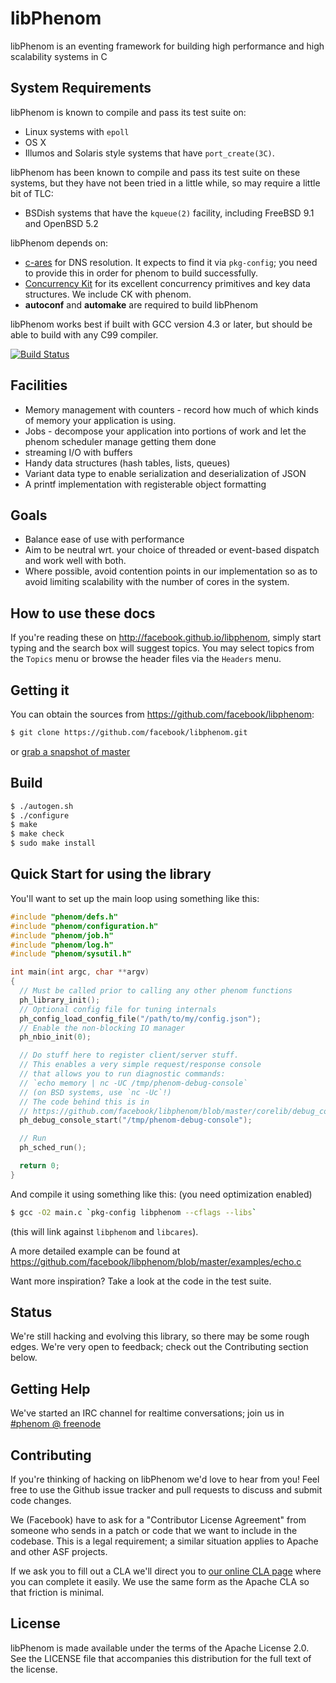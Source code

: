 # libPhenom

libPhenom is an eventing framework for building high performance and high
scalability systems in C

## System Requirements

libPhenom is known to compile and pass its test suite on:

 * Linux systems with `epoll`
 * OS X
 * Illumos and Solaris style systems that have `port_create(3C)`.

libPhenom has been known to compile and pass its test suite on these
systems, but they have not been tried in a little while, so may require
a little bit of TLC:

 * BSDish systems that have the `kqueue(2)` facility, including
   FreeBSD 9.1 and OpenBSD 5.2

libPhenom depends on:

 * [c-ares](http://c-ares.haxx.se) for DNS resolution.
   It expects to find it via `pkg-config`; you need to provide this in
   order for phenom to build successfully.
 * [Concurrency Kit](http://concurrencykit.org/) for its excellent
   concurrency primitives and key data structures.  We include CK
   with phenom.
 * **autoconf** and **automake** are required to build libPhenom

libPhenom works best if built with GCC version 4.3 or later, but should
be able to build with any C99 compiler.

[![Build Status](https://travis-ci.org/facebook/libphenom.png)](https://travis-ci.org/facebook/libphenom)

## Facilities

 * Memory management with counters - record how much of which kinds
   of memory your application is using.
 * Jobs - decompose your application into portions of work
   and let the phenom scheduler manage getting them done
 * streaming I/O with buffers
 * Handy data structures (hash tables, lists, queues)
 * Variant data type to enable serialization and deserialization of
   JSON
 * A printf implementation with registerable object formatting

## Goals

 * Balance ease of use with performance
 * Aim to be neutral wrt. your choice of threaded or event-based dispatch
   and work well with both.
 * Where possible, avoid contention points in our implementation so as to
   avoid limiting scalability with the number of cores in the system.

## How to use these docs

If you're reading these on http://facebook.github.io/libphenom, simply start
typing and the search box will suggest topics.  You may select topics from the
`Topics` menu or browse the header files via the `Headers` menu.

## Getting it

You can obtain the sources from https://github.com/facebook/libphenom:

```bash
$ git clone https://github.com/facebook/libphenom.git
```

or [grab a snapshot of master](https://github.com/facebook/libphenom/archive/master.zip)



## Build

```bash
$ ./autogen.sh
$ ./configure
$ make
$ make check
$ sudo make install
```

## Quick Start for using the library

You'll want to set up the main loop using something like this:

```c
#include "phenom/defs.h"
#include "phenom/configuration.h"
#include "phenom/job.h"
#include "phenom/log.h"
#include "phenom/sysutil.h"

int main(int argc, char **argv)
{
  // Must be called prior to calling any other phenom functions
  ph_library_init();
  // Optional config file for tuning internals
  ph_config_load_config_file("/path/to/my/config.json");
  // Enable the non-blocking IO manager
  ph_nbio_init(0);

  // Do stuff here to register client/server stuff.
  // This enables a very simple request/response console
  // that allows you to run diagnostic commands:
  // `echo memory | nc -UC /tmp/phenom-debug-console`
  // (on BSD systems, use `nc -Uc`!)
  // The code behind this is in
  // https://github.com/facebook/libphenom/blob/master/corelib/debug_console.c
  ph_debug_console_start("/tmp/phenom-debug-console");

  // Run
  ph_sched_run();

  return 0;
}
```

And compile it using something like this: (you need optimization enabled)

```bash
$ gcc -O2 main.c `pkg-config libphenom --cflags --libs`
```

(this will link against `libphenom` and `libcares`).

A more detailed example can be found at https://github.com/facebook/libphenom/blob/master/examples/echo.c

Want more inspiration?  Take a look at the code in the test suite.

## Status

We're still hacking and evolving this library, so there may be some rough
edges.  We're very open to feedback; check out the Contributing section
below.

## Getting Help

We've started an IRC channel for realtime conversations; join us in
[#phenom @ freenode](irc://#phenom@chat.freenode.net/)

## Contributing

If you're thinking of hacking on libPhenom we'd love to hear from you!
Feel free to use the Github issue tracker and pull requests to discuss and
submit code changes.

We (Facebook) have to ask for a "Contributor License Agreement" from someone
who sends in a patch or code that we want to include in the codebase.  This is
a legal requirement; a similar situation applies to Apache and other ASF
projects.

If we ask you to fill out a CLA we'll direct you to [our online CLA
page](https://developers.facebook.com/opensource/cla) where you can complete it
easily.  We use the same form as the Apache CLA so that friction is minimal.

## License

libPhenom is made available under the terms of the Apache License 2.0.  See the
LICENSE file that accompanies this distribution for the full text of the
license.

